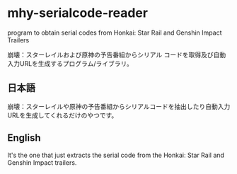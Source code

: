 # mhy-serialcode-reader
program to obtain serial codes from Honkai: Star Rail and Genshin Impact Trailers

崩壊：スターレイルおよび原神の予告番組からシリアル コードを取得及び自動入力URLを生成するプログラム/ライブラリ。

## 日本語
崩壊：スターレイルや原神の予告番組からシリアルコードを抽出したり自動入力URLを生成してくれるだけのやつです。

## English
It's the one that just extracts the serial code from the Honkai: Star Rail and Genshin Impact trailers.
